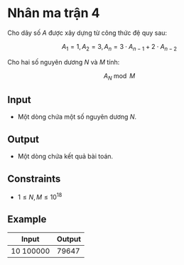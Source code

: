 # Nhân ma trận 4

Cho dãy số $A$ được xây dựng từ công thức đệ quy sau:

$$
A_1=1, A_2=3, A_n=3\cdot A_{n-1}+2\cdot A_{n-2}
$$

Cho hai số nguyên dương $N$ và $M$ tính:

$$A_N\bmod{M}$$

## Input

- Một dòng chứa một số nguyên dương $N$.

## Output

- Một dòng chứa kết quả bài toán.

## Constraints

- $1\le N, M\le 10^{18}$

## Example

|Input|Output|
|-|-|
|10 100000|79647|
